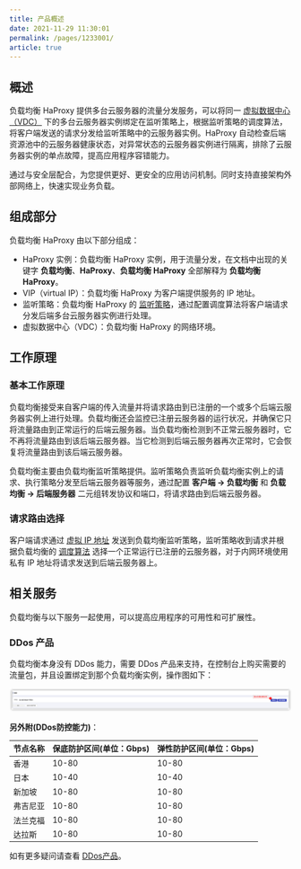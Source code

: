 ```yaml
---
title: 产品概述
date: 2021-11-29 11:30:01
permalink: /pages/1233001/
article: true
---
```


## 概述

负载均衡 HaProxy 提供多台云服务器的流量分发服务，可以将同一 [虚拟数据中心（VDC）](../08.词汇表.md#VDC) 下的多台云服务器实例绑定在监听策略上，根据监听策略的调度算法，将客户端发送的请求分发给监听策略中的云服务器实例。HaProxy 自动检查后端资源池中的云服务器健康状态，对异常状态的云服务器实例进行隔离，排除了云服务器实例的单点故障，提高应用程序容错能力。

通过与安全层配合，为您提供更好、更安全的应用访问机制。同时支持直接架构外部网络上，快速实现业务负载。



## 组成部分

负载均衡 HaProxy 由以下部分组成：

- HaProxy 实例：负载均衡 HaProxy 实例，用于流量分发，在文档中出现的关键字 **负载均衡**、**HaProxy**、**负载均衡 HaProxy** 全部解释为 **负载均衡 HaProxy**。
- VIP（virtual IP）：负载均衡 HaProxy 为客户端提供服务的 IP 地址。
- 监听策略：负载均衡 HaProxy 的 [监听策略](../04.操作指南/01.负载均衡监听策略/00.创建负载均衡监听策略.md)，通过配置调度算法将客户端请求分发后端多台云服务器实例进行处理。
- 虚拟数据中心（VDC）：负载均衡 HaProxy 的网络环境。



## 工作原理

### 基本工作原理

负载均衡接受来自客户端的传入流量并将请求路由到已注册的一个或多个后端云服务器实例上进行处理。负载均衡还会监控已注册云服务器的运行状况，并确保它只将流量路由到正常运行的后端云服务器。当负载均衡检测到不正常云服务器时，它不再将流量路由到该后端云服务器。当它检测到后端云服务器再次正常时，它会恢复将流量路由到该后端云服务器。

负载均衡主要由负载均衡监听策略提供。监听策略负责监听负载均衡实例上的请求、执行策略分发至后端云服务器等服务，通过配置 **客户端 -> 负载均衡** 和 **负载均衡 -> 后端服务器** 二元组转发协议和端口，将请求路由到后端云服务器。

### 请求路由选择

客户端请求通过 [虚拟 IP 地址](../08.词汇表.md#虚拟IP地址) 发送到负载均衡监听策略，监听策略收到请求并根据负载均衡的 [调度算法](../04.操作指南/01.负载均衡监听策略/00.创建负载均衡监听策略.md#策略基本配置) 选择一个正常运行已注册的云服务器，对于内网环境使用私有 IP 地址将请求发送到后端云服务器上。



## 相关服务

负载均衡与以下服务一起使用，可以提高应用程序的可用性和可扩展性。

### DDos 产品

负载均衡本身没有 DDos 能力，需要 DDos 产品来支持，在控制台上购买需要的流量包，并且设置绑定到那个负载均衡实例，操作图如下：

![DDos](../pic/DDos.png)

**另外附(DDos防控能力)**：

| 节点名称 | 保底防护区间(单位：Gbps) | 弹性防护区间(单位：Gbps) |
| -------- | ------------------------ | ------------------------ |
| 香港     | 10-80                    | 10-80                    |
| 日本     | 10-40                    | 10-40                    |
| 新加坡   | 10-80                    | 10-80                    |
| 弗吉尼亚 | 10-80                    | 10-80                    |
| 法兰克福 | 10-80                    | 10-80                    |
| 达拉斯   | 10-80                    | 10-80                    |

如有更多疑问请查看 [DDos产品](https://www.capitalonline.net/zh-cn/service/anquan/ddos/)。

